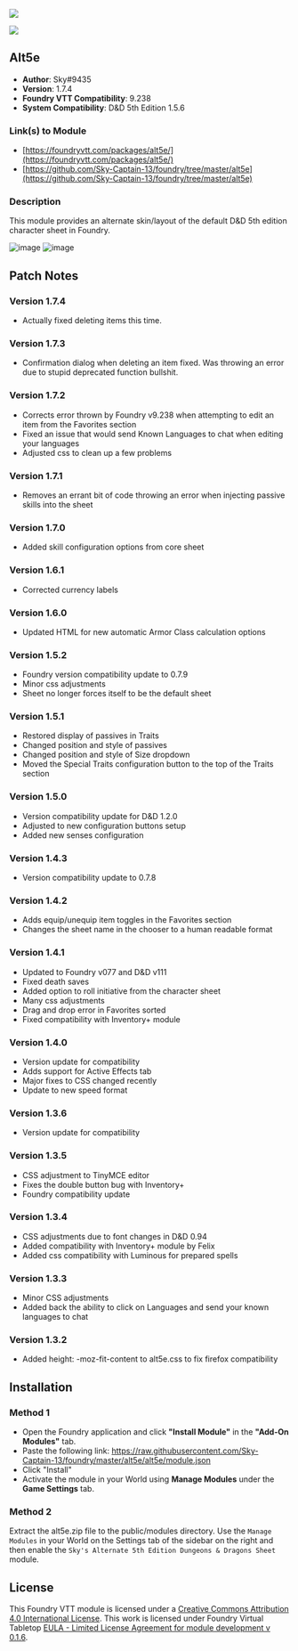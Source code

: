 ![](https://img.shields.io/badge/Foundry-v9.238-informational)

![](https://img.shields.io/badge/D&D5e-v1.5.6-informational)

## Alt5e
* **Author**: Sky#9435
* **Version**: 1.7.4
* **Foundry VTT Compatibility**: 9.238
* **System Compatibility**: D&D 5th Edition 1.5.6

### Link(s) to Module
* [https://foundryvtt.com/packages/alt5e/](https://foundryvtt.com/packages/alt5e/)
* [https://github.com/Sky-Captain-13/foundry/tree/master/alt5e](https://github.com/Sky-Captain-13/foundry/tree/master/alt5e)

### Description
This module provides an alternate skin/layout of the default D&D 5th edition character sheet in Foundry.

![image](https://i.imgur.com/puHgzhE.png)
![image](https://i.imgur.com/ngzG3K7.png)

## Patch Notes
### Version 1.7.4
* Actually fixed deleting items this time.

### Version 1.7.3
* Confirmation dialog when deleting an item fixed. Was throwing an error due to stupid deprecated function bullshit.

### Version 1.7.2
* Corrects error thrown by Foundry v9.238 when attempting to edit an item from the Favorites section
* Fixed an issue that would send Known Languages to chat when editing your languages
* Adjusted css to clean up a few problems

### Version 1.7.1
* Removes an errant bit of code throwing an error when injecting passive skills into the sheet

### Version 1.7.0
* Added skill configuration options from core sheet

### Version 1.6.1
* Corrected currency labels

### Version 1.6.0
* Updated HTML for new automatic Armor Class calculation options

### Version 1.5.2
* Foundry version compatibility update to 0.7.9
* Minor css adjustments
* Sheet no longer forces itself to be the default sheet

### Version 1.5.1
* Restored display of passives in Traits
* Changed position and style of passives
* Changed position and style of Size dropdown
* Moved the Special Traits configuration button to the top of the Traits section

### Version 1.5.0
* Version compatibility update for D&D 1.2.0
* Adjusted to new configuration buttons setup
* Added new senses configuration

### Version 1.4.3
* Version compatibility update to 0.7.8

### Version 1.4.2
* Adds equip/unequip item toggles in the Favorites section
* Changes the sheet name in the chooser to a human readable format

### Version 1.4.1
* Updated to Foundry v077 and D&D v111
* Fixed death saves
* Added option to roll initiative from the character sheet
* Many css adjustments
* Drag and drop error in Favorites sorted
* Fixed compatibility with Inventory+ module

### Version 1.4.0
* Version update for compatibility
* Adds support for Active Effects tab
* Major fixes to CSS changed recently
* Update to new speed format

### Version 1.3.6
* Version update for compatibility

### Version 1.3.5
* CSS adjustment to TinyMCE editor
* Fixes the double button bug with Inventory+
* Foundry compatibility update

### Version 1.3.4 
* CSS adjustments due to font changes in D&D 0.94
* Added compatibility with Inventory+ module by Felix
* Added css compatibility with Luminous for prepared spells

### Version 1.3.3
* Minor CSS adjustments
* Added back the ability to click on Languages and send your known languages to chat

### Version 1.3.2
* Added height: -moz-fit-content to alt5e.css to fix firefox compatibility

## Installation
### Method 1
* Open the Foundry application and click **"Install Module"** in the **"Add-On Modules"** tab.
* Paste the following link: https://raw.githubusercontent.com/Sky-Captain-13/foundry/master/alt5e/alt5e/module.json
* Click "Install"
* Activate the module in your World using **Manage Modules** under the **Game Settings** tab.

### Method 2
Extract the alt5e.zip file to the public/modules directory. Use the `Manage Modules` in your World on the Settings tab of the sidebar on the right and then enable the `Sky's Alternate 5th Edition Dungeons & Dragons Sheet` module.

## License
This Foundry VTT module is licensed under a [Creative Commons Attribution 4.0 International License](http://creativecommons.org/licenses/by/4.0/).
This work is licensed under Foundry Virtual Tabletop [EULA - Limited License Agreement for module development v 0.1.6](http://foundryvtt.com/pages/license.html).
